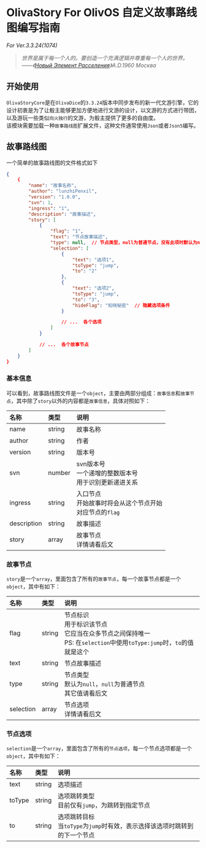 # OlivaStory For OlivOS 自定义故事路线图编写指南

*For Ver.3.3.24(1074)*  

> *世界是属于每一个人的。要创造一个充满逻辑并尊重每一个人的世界。*    
> *——《[Новый Элемент Расселения](https://ru.wikipedia.org/wiki/%D0%9D%D0%BE%D0%B2%D1%8B%D0%B9_%D1%8D%D0%BB%D0%B5%D0%BC%D0%B5%D0%BD%D1%82_%D1%80%D0%B0%D1%81%D1%81%D0%B5%D0%BB%D0%B5%D0%BD%D0%B8%D1%8F)》A.D.1960 Москва*


## 开始使用
`OlivaStoryCore`是在`OlivaDice`的`3.3.24`版本中同步发布的新一代文游引擎，它的设计初衷是为了让骰主能够更加方便地进行文游的设计，以文游的方式进行带团，以及游玩一些类似`向火独行`的文游，为骰主提供了更多的自由度。  
该模块需要加载一种`故事路线图`扩展文件，这种文件通常使用`Json`或者`Json5`编写。  

## 故事路线图
一个简单的故事路线图的文件格式如下  

```json
{
    {
        "name": "故事名称",
        "author": "lunzhiPenxil",
        "version": "1.0.0",
        "svn": 1,
        "ingress": "1",
        "description": "故事描述",
        "story": [
            {
                "flag": "1",
                "text": "节点故事描述",
                "type": null,  // 节点类型，null为普通节点，没有此项时默认为null
                "selection": [
                    {
                        "text": "选项1",
                        "toType": "jump",
                        "to": "2"
                    },
                    {
                        "text": "选项2",
                        "toType": "jump",
                        "to": "3",
                        "hideFlag": "知晓秘密"  // 隐藏选项条件
                    }

                    // ...  各个选项
                ]
            }

            // ...  各个故事节点
        ]
    }
}
```

### 基本信息
可以看到，故事路线图文件是一个`object`，主要由两部分组成：`故事信息`和`故事节点`，其中除了`story`以外的内容都是`故事信息`，具体对照如下：  

名称|类型|说明
:--|:--|:--
name|string|故事名称
author|string|作者
version|string|版本号
svn|number|svn版本号<br/>一个递增的整数版本号<br/>用于识别更新递进关系
ingress|string|入口节点<br/>开始故事时将会从这个节点开始<br/>对应节点的`flag`
description|string|故事描述
story|array|故事节点<br/>详情请看后文

### 故事节点
`story`是一个`array`，里面包含了所有的`故事节点`，每一个故事节点都是一个`object`，其中有如下：

名称|类型|说明
:--|:--|:--
flag|string|节点标识<br/>用于标识该节点<br/>它应当在众多节点之间保持唯一<br/>PS: 在`selection`中使用`toType:jump`时，`to`的值就是这个
text|string|节点故事描述
type|string|节点类型<br/>默认为`null`，`null`为普通节点<br/>其它值请看后文
selection|array|节点选项<br/>详情请看后文

### 节点选项
`selection`是一个`array`，里面包含了所有的`节点选项`，每一个节点选项都是一个`object`，其中有如下：

名称|类型|说明
:--|:--|:--
text|string|选项描述
toType|string|选项跳转类型<br/>目前仅有`jump`，为跳转到指定节点
to|string|选项跳转目标<br/>当`toType`为`jump`时有效，表示选择该选项时跳转到的下一个节点
